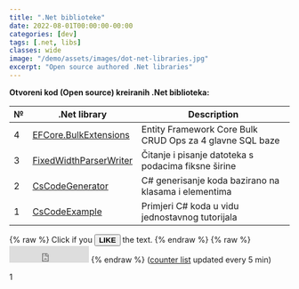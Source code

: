 ```yaml
---
title: ".Net biblioteke"
date: 2022-08-01T00:00:00-00:00
categories: [dev]
tags: [.net, libs]
classes: wide
image: "/demo/assets/images/dot-net-libraries.jpg"
excerpt: "Open source authored .Net libraries"
---
```


**Otvoreni kod (Open source) kreiranih .Net biblioteka:**

| №  | .Net library             | Description                                              |
| -  | ------------------------ | -------------------------------------------------------- |
| 4  | [EFCore.BulkExtensions](https://github.com/borisdj/EFCore.BulkExtensions) | Entity Framework Core Bulk CRUD Ops za 4 glavne SQL baze |
| 3  | [FixedWidthParserWriter](https://github.com/borisdj/FixedWidthParserWriter) | Čitanje i pisanje datoteka s podacima fiksne širine |
| 2  | [CsCodeGenerator](https://github.com/borisdj/CsCodeGenerator) | C# generisanje koda bazirano na klasama i elementima |
| 1  | [CsCodeExample](https://github.com/borisdj/CsCodeExample) | Primjeri C# koda u vidu jednostavnog tutorijala |

{% raw %} Click if you <BUTTON TYPE="button" ONCLICK="var http = new XMLHttpRequest();http.open('GET', 'https://script.google.com/macros/s/AKfycbzZHMD7Y8gp04hSipbZqj0K8ThiV7fxHf0jZboXcfvU1saESYdk5PjyN6XNwMMCj8uv/exec',/*async*/true);http.send(null);http.abort();document.getElementById('abc').innerHTML='2';alert('Like saved!');">**LIKE**</BUTTON> the text. {% endraw %}
{% raw %} <iframe src="https://docs.google.com/spreadsheets/d/e/2PACX-1vRylKpaTqDluVsX1bgonHR74mApXbnrr7bCr6_z-UaH4fDlD3i6v51tITUbCbbRHl-MfvdS9VNUtDQU/pubhtml?gid=0&amp;single=true&amp;range=A1:B1&amp;widget=false&amp;headers=false&amp;chrome=false" width="143" height="30" frameborder="no" border="0" marginwidth="0" marginheight="0"></iframe> {% endraw %} ([counter list](https://docs.google.com/spreadsheets/d/e/2PACX-1vRylKpaTqDluVsX1bgonHR74mApXbnrr7bCr6_z-UaH4fDlD3i6v51tITUbCbbRHl-MfvdS9VNUtDQU/pubhtml?gid=0) updated every 5 min)
<div id="abc">1<div>
